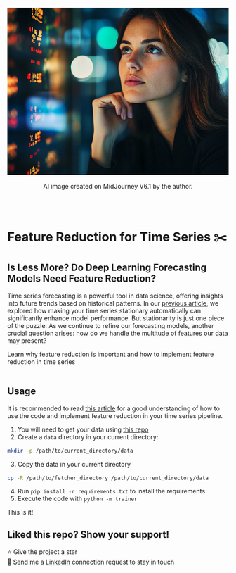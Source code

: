 <p align="center">
  <img src="./woman_thinking.png" alt="Description of the image">
</p>
<p align="center">
  AI image created on MidJourney V6.1 by the author.
</p><br>
<br>

# Feature Reduction for Time Series ✂️  <br>


## Is Less More? Do Deep Learning Forecasting Models Need Feature Reduction?

Time series forecasting is a powerful tool in data science, offering insights 
into future trends based on historical patterns. In our [previous article](https://levelup.gitconnected.com/want-to-decrease-your-models-prediction-errors-by-20-follow-this-simple-trick-97354102098e), we 
explored how making your time series stationary automatically can significantly 
enhance model performance. But stationarity is just one piece of the puzzle. As 
we continue to refine our forecasting models, another crucial question arises: 
how do we handle the multitude of features our data may present?

Learn why feature reduction is important and how to implement feature reduction 
in time series
<br>
<br>
## Usage

It is recommended to read [this article](https://towardsdatascience.com/is-less-more-do-deep-learning-forecasting-models-need-feature-reduction-25d8968ac15c) 
for a good understanding of how to use the code and implement feature reduction 
in your time series pipeline.

1. You will need to get your data using [this repo](https://github.com/philippe-ostiguy/free-fin-data)
2. Create a `data` directory in your current directory:

 ```bash
 mkdir -p /path/to/current_directory/data
 ```
3. Copy the data in your current directory
 ```bash
cp -R /path/to/fetcher_directory /path/to/current_directory/data
```
4. Run `pip install -r requirements.txt` to install the requirements
5. Execute the code with `python -m trainer`

This is it!
<br>

## Liked this repo? Show your support!
⭐ Give the project a star <br>
🤝 Send me a [LinkedIn](https://www.linkedin.com/in/philippe-ostiguy/) connection request to stay in touch
